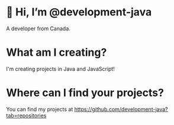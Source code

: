 # 👋 Hi, I’m @development-java
A developer from Canada.

# What am I creating?
I'm creating projects in Java and JavaScript!

# Where can I find your projects?
You can find my projects at https://github.com/development-java?tab=repositories
